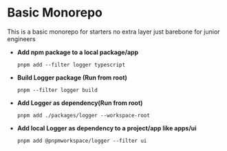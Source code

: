 # Basic Monorepo

This is a basic monorepo for starters no extra layer just barebone for junior engineers

* **Add npm package to a local package/app**

  ```
  pnpm add --filter logger typescript

  ```
* **Build Logger package (Run from root)**

  ```
  pnpm --filter logger build

  ```
* **Add Logger as dependency(Run from root)**

  ```
  pnpm add ./packages/logger --workspace-root
  ```
* **Add local Logger as dependency to a project/app like apps/ui**

  ```
  pnpm add @pnpmworkspace/logger --filter ui
  ```
